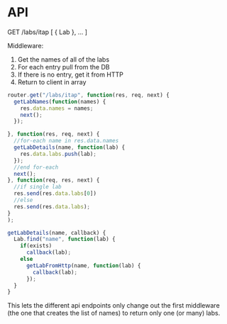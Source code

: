 API
======

GET /labs/itap
[
{ Lab }, ...
]

Middleware:

1. Get the names of all of the labs
2. For each entry pull from the DB
3. If there is no entry, get it from HTTP
4. Return to client in array

````js
router.get("/labs/itap", function(res, req, next) {
  getLabNames(function(names) {
    res.data.names = names;
    next();
  });

}, function(res, req, next) {
  //for-each name in res.data.names
  getLabDetails(name, function(lab) {
    res.data.labs.push(lab);
  });
  //end for-each
  next();
}, function(req, res, next) {
  //if single lab
  res.send(res.data.labs[0])
  //else
  res.send(res.data.labs);
}
);

getLabDetails(name, callback) {
  Lab.find("name", function(lab) {
    if(exists)
      callback(lab);
    else
      getLabFromHttp(name, function(lab) {
        callback(lab);
      });
  }
}
````

This lets the different api endpoints only change out the first middleware (the one that creates the list of names)
to return only one (or many) labs.
